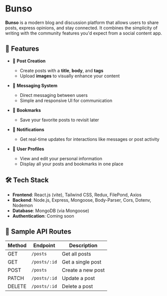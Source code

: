 # Bunso

**Bunso** is a modern blog and discussion platform that allows users to share posts, express opinions, and stay connected. It combines the simplicity of writing with the community features you'd expect from a social content app.

## 🚀 Features

- 📄 **Post Creation**
  - Create posts with a **title**, **body**, and **tags**
  - Upload **images** to visually enhance your content

- 💬 **Messaging System**
  - Direct messaging between users
  - Simple and responsive UI for communication

- 📌 **Bookmarks**
  - Save your favorite posts to revisit later

- 🔔 **Notifications**
  - Get real-time updates for interactions like messages or post activity

- 👤 **User Profiles**
  - View and edit your personal information
  - Display all your posts and bookmarks in one place

## 🛠️ Tech Stack

- **Frontend**: React.js (vite), Tailwind CSS, Redux, FilePond, Axios
- **Backend**: Node.js, Express, Mongoose, Body-Parser, Cors, Dotenv, Nodemon
- **Database**: MongoDB (via Mongoose)
- **Authentication**: Coming soon

## 🧪 Sample API Routes

| Method | Endpoint            | Description               |
|--------|---------------------|---------------------------|
| GET    | `/posts`            | Get all posts             |
| GET    | `/posts/:id`        | Get a single post         |
| POST   | `/posts`            | Create a new post         |
| PATCH  | `/posts/:id`        | Update a post             |
| DELETE | `/posts/:id`        | Delete a post             |